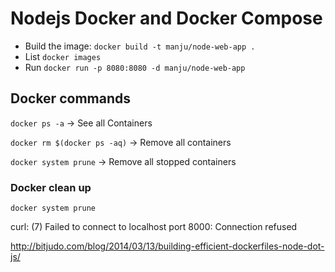 # Nodejs Docker and Docker Compose

- Build the image: `docker build -t manju/node-web-app .`
- List `docker images`
- Run `docker run -p 8080:8080 -d manju/node-web-app`

## Docker commands

`docker ps -a` -> See all Containers

`docker rm $(docker ps -aq)` -> Remove all containers

`docker system prune` -> Remove all stopped containers


### Docker clean up

```
docker system prune

```


curl: (7) Failed to connect to localhost port 8000: Connection refused

http://bitjudo.com/blog/2014/03/13/building-efficient-dockerfiles-node-dot-js/

